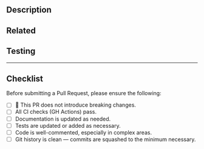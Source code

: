 <!--
- Read and understand the project style guidelines (`CONTRIBUTION.md`).
- For Work In Progress Pull Requests, please use the Draft PR feature. See https://github.blog/2019-02-14-introducing-draft-pull-requests/ for further details.
- For a timely review/response, please avoid force-pushing additional commits if your PR has already received reviews or comments.
- Include screenshots for any CLI or UI changes.
- Keep PRs as small as possible; large PRs are difficult to review.
-->

## Description

<!--
- Please include a summary of the changes and the related issue.
- Also include the motivation (why this change) and context.
-->

<!-- 
- If you want to insert images (screenshots, diagrams, etc.), please format them:
    Bad link to the image (not formatted):   ![image](https://github.com/user-attachments/assets/ad3383cd-8f38-4d06-9ecf-3305e299307d)~~
    Good link to the image (formatted):       <img src="https://github.com/user-attachments/assets/ad3383cd-8f38-4d06-9ecf-3305e299307d" width=500px>
-->

## Related

<!--
- Use this format to link issue numbers: Fixes #123 - https://docs.github.com/en/free-pro-team@latest/github/managing-your-work-on-github/linking-a-pull-request-to-an-issue-using-a-keyword
- Mention any other PRs related to this one.
- If there is related documentation, add the link here.
- If there is a public chat where changes in this PR were initiated, you can include the link here.
-->

## Testing

<!--
- Explain how you tested your change or new feature.
- If you tested changes in a clean environment (Docker container, new virtualenv, fresh Virtual Machine), state it here.
-->

---

## Checklist

Before submitting a Pull Request, please ensure the following:

- [ ] 🚨 This PR does not introduce breaking changes.
- [ ] All CI checks (GH Actions) pass.
- [ ] Documentation is updated as needed.
- [ ] Tests are updated or added as necessary.
- [ ] Code is well-commented, especially in complex areas.
- [ ] Git history is clean — commits are squashed to the minimum necessary.
